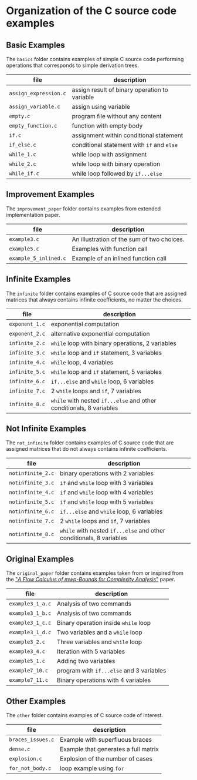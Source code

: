 # Organization of the C source code examples

<!-- To reword, but that's the idea. -->

## Basic Examples

The `basics` folder contains examples of simple C source code performing operations that corresponds to simple derivation trees.

| file | description |
| --- | --- |
`assign_expression.c` | assign result of binary operation to variable
`assign_variable.c` | assign using variable
`empty.c` | program file without any content
`empty_function.c` | function with empty body
`if.c` | assignment within conditional statement
`if_else.c` | conditional statement with `if` and `else`
`while_1.c` | while loop with assignment
`while_2.c` | while loop with binary operation
`while_if.c` | while loop followed by `if...else`

## Improvement Examples

The `improvement_paper` folder contains examples from extended implementation paper. <!-- TODO: add paper name -->

| file | description |
| --- | --- |
`example3.c` | An illustration of the sum of two choices.
`example5.c` | Examples with function call
`example_5_inlined.c` | Example of an inlined function call


## Infinite Examples

The `infinite` folder contains examples of C source code that are assigned matrices that always contains infinite coefficients, no matter the choices.

| file | description |
| --- | --- |
`exponent_1.c` | exponential computation
`exponent_2.c` | alternative exponential computation
`infinite_2.c` | `while` loop with binary operations, 2 variables
`infinite_3.c` | `while` loop and `if` statement, 3 variables
`infinite_4.c` | `while` loop, 4 variables
`infinite_5.c` | `while` loop and `if` statement, 5 variables
`infinite_6.c` | `if...else` and `while` loop, 6 variables
`infinite_7.c` | 2 `while` loops and `if`, 7 variables
`infinite_8.c` | `while` with nested `if...else` and other conditionals, 8 variables

## Not Infinite Examples

The `not_infinite` folder contains examples of C source code that are assigned matrices that do not always contains infinite coefficients.

| file | description |
| --- | --- |
`notinfinite_2.c` | binary operations with 2 variables
`notinfinite_3.c` | `if` and `while` loop with 3 variables
`notinfinite_4.c` | `if` and `while` loop with 4 variables
`notinfinite_5.c` | `if` and `while` loop with 5 variables
`notinfinite_6.c` | `if...else` and `while` loop, 6 variables
`notinfinite_7.c` | 2 `while` loops and `if`, 7 variables
`notinfinite_8.c` | `while` with nested `if...else` and other conditionals, 8 variables

## Original Examples

The `original_paper` folder contains examples taken from or inspired from the ["_A Flow Calculus of mwp-Bounds for Complexity Analysis_"](https://doi.org/10.1145/1555746.1555752) paper.

| file | description |
| --- | --- |
`example3_1_a.c` | Analysis of two commands
`example3_1_b.c` | Analysis of two commands
`example3_1_c.c` | Binary operation inside `while` loop 
`example3_1_d.c` | Two variables and a `while` loop
`example3_2.c`  | Three variables and `while` loop
`example3_4.c` |  Iteration with 5 variables
`example5_1.c` | Adding two variables
`example7_10.c` | program with `if...else` and 3 variables
`example7_11.c` | Binary operations with 4 variables


## Other Examples

The `other` folder contains examples of C source code of interest.

| file | description |
| --- | --- |
`braces_issues.c` | Example with superfluous braces
`dense.c` | Example that generates a full matrix
`explosion.c` | Explosion of the number of cases
`for_not_body.c` | loop example using `for`
